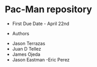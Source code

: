 # Pac-Man repository

* First Due Date - April 22nd
 
* Authors
- Jason Terrazas
- Juan D Tellez
- James Ojeda
- Jason Eastman 
-Eric Perez
